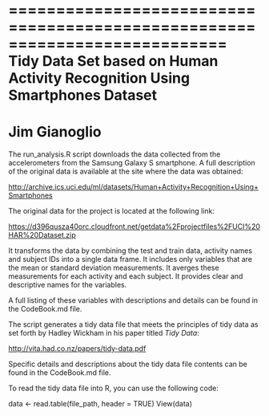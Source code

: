 ===========================================================================
Tidy Data Set based on Human Activity Recognition Using Smartphones Dataset
===========================================================================
Jim Gianoglio
==================================================================

The run_analysis.R script downloads the data collected from the accelerometers
from the Samsung Galaxy S smartphone. A full description of the original data
is available at the site where the data was obtained: 

http://archive.ics.uci.edu/ml/datasets/Human+Activity+Recognition+Using+Smartphones

The original data for the project is located at the following link: 

https://d396qusza40orc.cloudfront.net/getdata%2Fprojectfiles%2FUCI%20HAR%20Dataset.zip

It transforms the data by combining the test and train data, activity names and
subject IDs into a single data frame. It includes only variables that are the
mean or standard deviation measurements. It averges these measurements for each
activity and each subject. It provides clear and descriptive names for the
variables.

A full listing of these variables with descriptions and details can be found in the CodeBook.md file.

The script generates a tidy data file that meets the principles of
tidy data as set forth by Hadley Wickham in his paper titled *Tidy Data*:

http://vita.had.co.nz/papers/tidy-data.pdf

Specific details and descriptions about the tidy data file contents can be found
in the CodeBook.md file.

To read the tidy data file into R, you can use the following code:  

data <- read.table(file_path, header = TRUE)
View(data)
